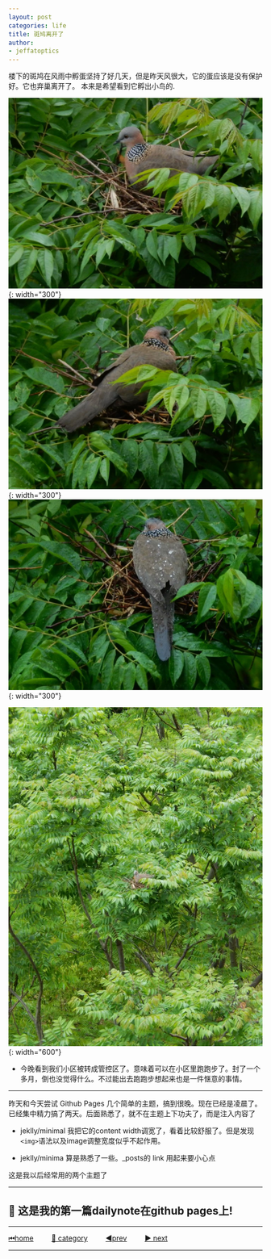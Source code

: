 ```yaml
---
layout: post
categories: life
title: 斑鸠离开了
author: 
- jeffatoptics
---
```


楼下的斑鸠在风雨中孵蛋坚持了好几天，但是昨天风很大，它的蛋应该是没有保护好。它也弃巢离开了。
本来是希望看到它孵出小鸟的.

![](../assets/20220429/bird2.jpg){: width="300"}
![](../assets/20220429/bird3.jpg){: width="300"}
![](../assets/20220429/bird4.jpg){: width="300"}

![](../assets/20220429/bird1.jpg){: width="600"}


- 今晚看到我们小区被转成管控区了。意味着可以在小区里跑跑步了。封了一个多月，倒也没觉得什么。不过能出去跑跑步想起来也是一件惬意的事情。



---

昨天和今天尝试 Github Pages 几个简单的主题，搞到很晚。现在已经是凌晨了。
已经集中精力搞了两天。后面熟悉了，就不在主题上下功夫了，而是注入内容了

- jeklly/minimal 我把它的content width调宽了，看着比较舒服了。但是发现 `<img>`语法以及image调整宽度似乎不起作用。 

- jeklly/minima 算是熟悉了一些。_posts的 link 用起来要小心点

这是我以后经常用的两个主题了

---

## 🎉 这是我的第一篇dailynote在github pages上!
---

[⏮home](../index.md) &nbsp; &nbsp; &nbsp; &nbsp; [🔀 category](../category.md) &nbsp; &nbsp; &nbsp; &nbsp; [ ◀️prev](2022-04-28-late-night.md) &nbsp; &nbsp; &nbsp; &nbsp; [ ▶️ next](./2022-04-29-jekyll-mkdocs-learning.md)


---
